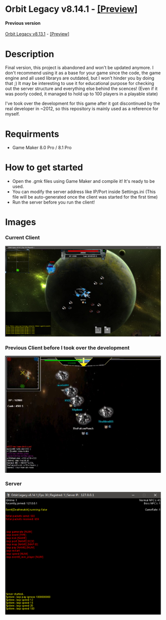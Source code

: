 # Orbit Legacy v8.14.1 - [[Preview]](https://www.youtube.com/watch?v=sGQEYC9nDEM)
#### Previous version
[Orbit Legacy v8.13.1](https://github.com/ignaskavaliauskas/Dark-Orbit-Clones/tree/master/Orbit%20Legacy%208.13.1) - [[Preview]](https://www.youtube.com/watch?v=7h94URC3_uo)

# Description
Final version, this project is abandoned and won't be updated anymore. I don't recommend using it as a base for your game since the code, the game engine and all used librarys are outdated, but I won't hinder you by doing that ;)
It may be interesting to use it for educational purpose for checking out the server structure and everything else behind the scences! (Even if it was poorly coded, it managed to hold up to 100 players in a playable state)

I've took over the development for this game after it got discontinued by the real developer in ~2012, so this repository is mainly used as a reference for myself.

# Requirments
* Game Maker 8.0 Pro / 8.1 Pro

# How to get started
* Open the .gmk files using Game Maker and compile it! It's ready to be used.
* You can modify the server address like IP/Port inside Settings.ini (This file will be auto-generated once the client was started for the first time)
* Run the server before you run the client!

# Images

### Current Client
![Image of Client](https://github.com/ignaskavaliauskas/Dark-Orbit-Clones/blob/master/Orbit%20Legacy%208.14.1/Images/Client1.png)
### Previous Client before I took over the development
![Image of Old client](https://github.com/ignaskavaliauskas/Dark-Orbit-Clones/blob/master/Orbit%20Legacy%208.14.1/Images/prev%20version.jpg)
### Server
![Image of Server](https://github.com/ignaskavaliauskas/Dark-Orbit-Clones/blob/master/Orbit%20Legacy%208.14.1/Images/Server.png)
